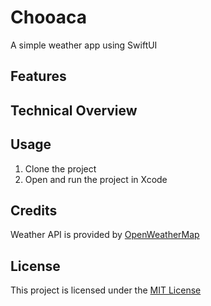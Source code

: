 # Chooaca
A simple weather app using SwiftUI

## Features

## Technical Overview

## Usage
1. Clone the project
2. Open and run the project in Xcode

## Credits
Weather API is provided by [OpenWeatherMap](https://openweathermap.org/api)

## License
This project is licensed under the [MIT License](https://github.com/jonathanvieri/Chooaca/blob/master/LICENSE.txt)
